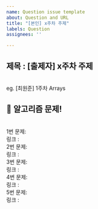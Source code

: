 ```yaml
---
name: Question issue template
about: Question and URL
title: "[본인] x주차 주제"
labels: Question
assignees: ''

---
```


## 제목 : [출제자] x주차 주제

<br> eg. [최원준] 1주차 Arrays

## 🔨 알고리즘 문제!
<br>1번 문제:
<br>링크    :
<br>2번 문제:
<br>링크    :
<br>3번 문제:
<br>링크    :
<br>4번 문제:
<br>링크    :
<br>5번 문제:
<br>링크    :
<br>

